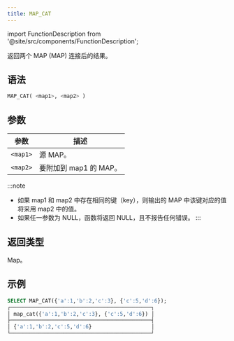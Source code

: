 ```yaml
---
title: MAP_CAT
---
```

import FunctionDescription from '@site/src/components/FunctionDescription';

<FunctionDescription description="Introduced or updated: v1.2.459"/>

返回两个 MAP (MAP) 连接后的结果。

## 语法

```sql
MAP_CAT( <map1>, <map2> )
```

## 参数

| 参数     | 描述                     |
|----------|--------------------------|
| `<map1>` | 源 MAP。                 |
| `<map2>` | 要附加到 map1 的 MAP。 |

:::note
- 如果 map1 和 map2 中存在相同的键（key），则输出的 MAP 中该键对应的值将采用 map2 中的值。
- 如果任一参数为 NULL，函数将返回 NULL，且不报告任何错误。
:::

## 返回类型

Map。

## 示例

```sql
SELECT MAP_CAT({'a':1,'b':2,'c':3}, {'c':5,'d':6});
┌─────────────────────────────────────────────┐
│ map_cat({'a':1,'b':2,'c':3}, {'c':5,'d':6}) │
├─────────────────────────────────────────────┤
│ {'a':1,'b':2,'c':5,'d':6}                   │
└─────────────────────────────────────────────┘
```